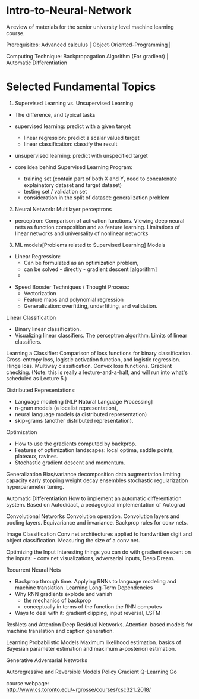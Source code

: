 # Intro-to-Neural-Network
A review of materials for the senior university level machine learning course. 

Prerequisites: Advanced calculus | Object-Oriented-Programming | 

Computing Technique: Backpropagation Algorithm (For gradient) | Automatic Differentiation


# Selected Fundamental Topics
1. Supervised Learning vs. Unsupervised Learning
  - The difference, and typical tasks
  - supervised learning:  predict with a given target
      - linear regression: predict a scalar valued target
      - linear classification: classify the result
  - unsupervised learning: predict with unspecified target

  - core idea behind Supervised Learning Program:
    - training set (contain part of both X and Y, need to concatenate explainatory dataset and target dataset)
    - testing set / validation set
    * consideration in the split of dataset: generalization problem
    
2. Neural Network: Multilayer perceptrons
  - perceptron: 
    Comparison of activation functions. 
    Viewing deep neural nets as function composition and as feature learning. 
    Limitations of linear networks and universality of nonlinear networks


3. ML models[Problems related to Supervised Learning]
Models
  - Linear Regression: 
      - Can be formulated as an optimization problem, 
      - can be solved
                - directly
                - gradient descent [algorithm]
      - 

* Speed Booster Techniques / Thought Process:
  - Vectorization
  - Feature maps and polynomial regression
  - Generalization: overfitting, underfitting, and validation.

Linear Classification
- Binary linear classification. 
- Visualizing linear classifiers. The perceptron algorithm. Limits of linear classifiers.

Learning a Classifier: Comparison of loss functions for binary classification. Cross-entropy loss, logistic activation function, and logistic regression. Hinge loss. Multiway classification. Convex loss functions. Gradient checking. (Note: this is really a lecture-and-a-half, and will run into what's scheduled as Lecture 5.)


Distributed Representations: 
  - Language modeling [NLP Natural Language Processing]
  - n-gram models (a localist representation), 
  - neural language models (a distributed representation)
  - skip-grams (another distributed representation).

Optimization
  - How to use the gradients computed by backprop. 
  - Features of optimization landscapes: local optima, saddle points, plateaux, ravines. 
  - Stochastic gradient descent and momentum.

Generalization
    Bias/variance decomposition 
    data augmentation
    limiting capacity
    early stopping
    weight decay 
    ensembles
    stochastic regularization
    hyperparameter tuning.

Automatic Differentiation
    How to implement an automatic differentiation system. 
    Based on Autodidact, a pedagogical implementation of Autograd

Convolutional Networks
    Convolution operation. 
    Convolution layers and pooling layers. 
    Equivariance and invariance. 
    Backprop rules for conv nets.

Image Classification
    Conv net architectures applied to handwritten digit and object classification. 
    Measuring the size of a conv net.

Optimizing the Input
    Interesting things you can do with gradient descent on the inputs: 
     - conv net visualizations, adversarial inputs, Deep Dream.

Recurrent Neural Nets
  - Backprop through time. Applying RNNs to language modeling and machine translation.
Learning Long-Term Dependencies
  - Why RNN gradients explode and vanish
    - the mechanics of backprop
    - conceptually in terms of the function the RNN computes 
  - Ways to deal with it: gradient clipping, input reversal, LSTM

ResNets and Attention
    Deep Residual Networks. 
    Attention-based models for machine translation and caption generation.

Learning Probabilistic Models
    Maximum likelihood estimation. 
    basics of Bayesian parameter estimation and maximum a-posteriori estimation.

Generative Adversarial Networks


Autoregressive and Reversible Models
Policy Gradient
Q-Learning
Go




course webpage: http://www.cs.toronto.edu/~rgrosse/courses/csc321_2018/
